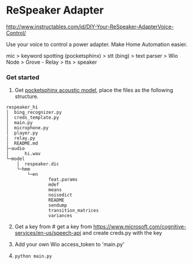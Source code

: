ReSpeaker Adapter
=============

http://www.instructables.com/id/DIY-Your-ReSpeaker-AdapterVoice-Control/

Use your voice to control a power adapter. Make Home Automation easier.

mic > keyword spotting (pocketsphinx) > stt (bing) > text parser > Wio Node > Grove - Relay	
								 > tts > speaker

### Get started
1. Get [pocketsphinx acoustic model](https://github.com/respeaker/pocketsphinx_keyword_spotting/tree/master/model/hmm), place the files as the following structure.

  ```
  respeaker_hi
  │  bing_recognizer.py
  │  creds_template.py
  │  main.py
  │  microphone.py
  │  player.py
  |  relay.py
  │  README.md
  ├─audio
  │      hi.wav
  └─model
      │  respeaker.dic
      └─hmm
          └─en
                  feat.params
                  mdef
                  means
                  noisedict
                  README
                  sendump
                  transition_matrices
                  variances
  ```
  
2. Get a key from # get a key from https://www.microsoft.com/cognitive-services/en-us/speech-api and create creds.py with the key

3. Add your own Wio access_token to 'main.py'

4. `python main.py`

